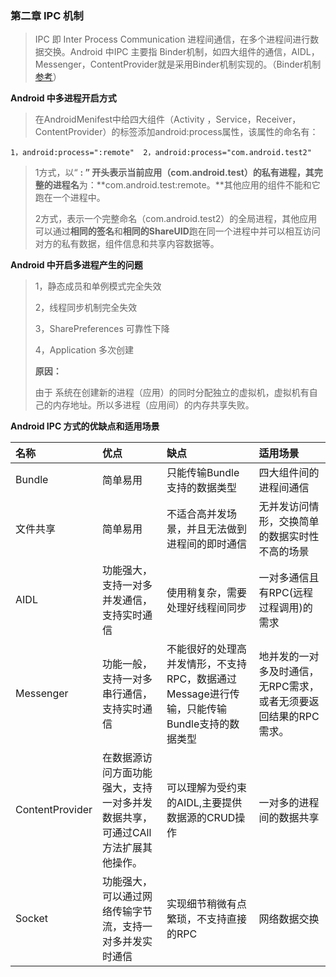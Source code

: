 ### 第二章 IPC 机制

> IPC 即 Inter Process Communication 进程间通信，在多个进程间进行数据交换。Android 中IPC 主要指 Binder机制，如四大组件的通信，AIDL，Messenger，ContentProvider就是采用Binder机制实现的。（Binder机制 [参考](http://blog.csdn.net/universus/article/details/6211589)）

**Android 中多进程开启方式**

> 在AndroidMenifest中给四大组件（Activity ，Service，Receiver，ContentProvider）的标签添加android:process属性，该属性的命名有：

`1，android:process=":remote"  2，android:process="com.android.test2"`

> 1方式，以“  **:  **” 开头表示当前应用（com.android.test）的私有进程，其**完整的进程名**为：**com.android.test:remote。**其他应用的组件不能和它跑在一个进程中。
>
> 2方式，表示一个完整命名（com.android.test2）的全局进程，其他应用可以通过**相同的签名**和**相同的ShareUID**跑在同一个进程中并可以相互访问对方的私有数据，组件信息和共享内容数据等。

**Android 中开启多进程产生的问题**

> 1，静态成员和单例模式完全失效
>
> 2，线程同步机制完全失效
>
> 3，SharePreferences 可靠性下降
>
> 4，Application 多次创建
>
> **原因：**
>
> 由于 系统在创建新的进程（应用）的同时分配独立的虚拟机，虚拟机有自己的内存地址。所以多进程（应用间）的内存共享失败。

**Android IPC 方式的优缺点和适用场景**

| 名称 | 优点 | 缺点 | 适用场景 |
| :--- | :--- | :--- | :--- |
| Bundle | 简单易用 | 只能传输Bundle支持的数据类型 | 四大组件间的进程间通信 |
| 文件共享 | 简单易用 | 不适合高并发场景，并且无法做到进程间的即时通信 | 无并发访问情形，交换简单的数据实时性不高的场景 |
| AIDL | 功能强大，支持一对多并发通信，支持实时通信 | 使用稍复杂，需要处理好线程间同步 | 一对多通信且有RPC\(远程过程调用\)的需求 |
| Messenger | 功能一般，支持一对多串行通信，支持实时通信 | 不能很好的处理高并发情形，不支持RPC，数据通过Message进行传输，只能传输Bundle支持的数据类型 | 地并发的一对多及时通信，无RPC需求，或者无须要返回结果的RPC需求。 |
| ContentProvider | 在数据源访问方面功能强大，支持一对多并发数据共享，可通过CAll方法扩展其他操作。 | 可以理解为受约束的AIDL,主要提供数据源的CRUD操作 | 一对多的进程间的数据共享 |
| Socket | 功能强大，可以通过网络传输字节流，支持一对多并发实时通信 | 实现细节稍微有点繁琐，不支持直接的RPC | 网络数据交换 |



